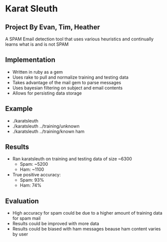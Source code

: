 # Karat Sleuth
## Project By Evan, Tim, Heather


A SPAM Email detection tool that uses various heuristics and continually learns
what is and is not SPAM


## Implementation

* Written in ruby as a gem
* Uses rake to pull and normalize training and testing data
* Takes advantage of the mail gem to parse messages
* Uses bayesian filtering on subject and email contents
* Allows for persisting data storage


## Example

 * ./karatsleuth
 * ./karatsleuth  ../training/unknown
 * ./karatsleuth  ../training/known  ham


## Results

 * Ran karatsleuth on training and testing data of size ~6300
   * Spam: ~5200
   * Ham:  ~1100
 * True positive accuracy:
   * Spam: 93%
   * Ham:  74%


## Evaluation

 * High accuracy for spam could be due to a higher amount of training data for
 spam mail
 * Results could be improved with more data
 * Results could be biased with ham messages beause ham content varies by user
